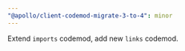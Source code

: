 ```yaml
---
"@apollo/client-codemod-migrate-3-to-4": minor
---
```


Extend `imports` codemod, add new `links` codemod.
